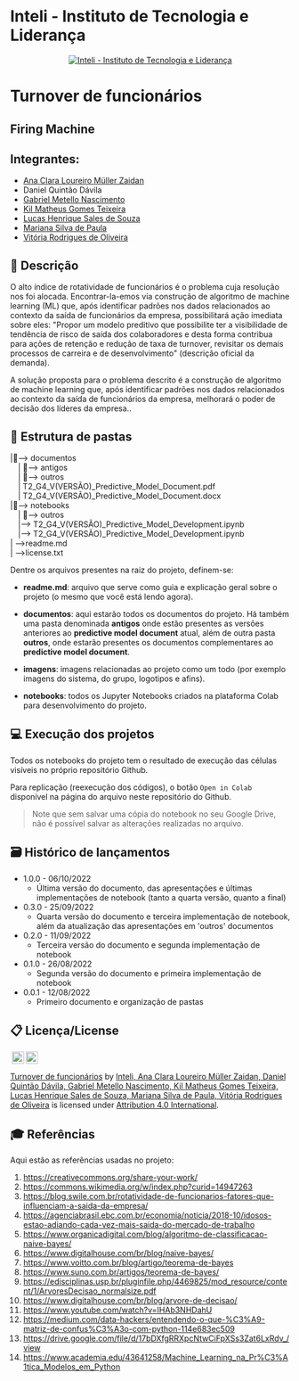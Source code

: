 # Inteli - Instituto de Tecnologia e Liderança 

<p align="center">
<a href= "https://www.inteli.edu.br/"><img src="https://www.inteli.edu.br/wp-content/uploads/2021/08/20172028/marca_1-2.png" alt="Inteli - Instituto de Tecnologia e Liderança" border="0"></a>
</p>

# Turnover de funcionários

## Firing Machine

## Integrantes: 
- <a href="https://www.linkedin.com/in/ana-clara-zaidan/">Ana Clara Loureiro Müller Zaidan</a>
- Daniel Quintão Dávila
- <a href="https://www.linkedin.com/in/gabriel-nascimento-b80933217/">Gabriel Metello Nascimento</a> 
- <a href="https://www.linkedin.com/in/kil-matheus-78257020a/">Kil Matheus Gomes Teixeira</a> 
- <a href="https://www.linkedin.com/in/lucas-henrique-sales-de-souza/">Lucas Henrique Sales de Souza</a>
- <a href="https://www.linkedin.com/in/mariana-silva-paula/">Mariana Silva de Paula</a> 
- <a href="https://www.linkedin.com/in/vitória-rodrigues-de-oliveira-bb955921b/">Vitória Rodrigues de Oliveira</a> 

## 📝 Descrição

<p>  O alto índice de rotatividade de funcionários é o problema cuja resolução nos foi alocada. Encontrar-la-emos via construção de algoritmo de machine learning (ML) que, após identificar padrões nos dados relacionados ao contexto da saída de funcionários da empresa, possibilitará ação imediata sobre eles: "Propor um modelo preditivo que possibilite ter a visibilidade de tendência de risco de saída dos colaboradores e desta forma contribua para ações de retenção e redução de taxa de turnover, revisitar os demais processos de carreira e de desenvolvimento" (descrição oficial da demanda).</p>
<p> A solução proposta para o problema descrito é a construção de algoritmo de machine learning que, após identificar padrões nos dados relacionados ao contexto da saída de funcionários da empresa, melhorará o poder de decisão dos líderes da empresa..</p>

## 📁 Estrutura de pastas

|📁--> documentos<br>
  &emsp;| 📁--> antigos <br>
  &emsp;| 📁--> outros <br>
  &emsp;| T2_G4_V(VERSÃO)_Predictive_Model_Document.pdf<br>
  &emsp;| T2_G4_V(VERSÃO)_Predictive_Model_Document.docx<br>
|📁--> notebooks<br>
  &emsp;| 📁--> outros <br>
  &emsp;|--> T2_G4_V(VERSÃO)_Predictive_Model_Development.ipynb<br>
  &emsp;|--> T2_G4_V(VERSÃO)_Predictive_Model_Development.ipynb<br>
| -->readme.md<br>
| -->license.txt

Dentre os arquivos presentes na raiz do projeto, definem-se:

- <b>readme.md</b>: arquivo que serve como guia e explicação geral sobre o projeto (o mesmo que você está lendo agora).

- <b>documentos</b>: aqui estarão todos os documentos do projeto. Há também uma pasta denominada <b>antigos</b> onde estão presentes as versões anteriores ao <b>predictive model document</b> atual, além de outra pasta <b>outros</b>, onde estarão presentes os documentos complementares ao <b> predictive model document</b>.

- <b>imagens</b>: imagens relacionadas ao projeto como um todo (por exemplo imagens do sistema, do grupo, logotipos e afins).

- <b>notebooks</b>: todos os Jupyter Notebooks criados na plataforma Colab para desenvolvimento do projeto.

## 💻 Execução dos projetos

Todos os notebooks do projeto tem o resultado de execução das células visíveis no próprio repositório Github.

Para replicação (reexecução dos códigos), o botão `Open in Colab` disponível na página do arquivo neste repositório do Github.
> Note que sem salvar uma cópia do notebook no seu Google Drive, não é possível salvar as alterações realizadas no arquivo.

## 🗃 Histórico de lançamentos
* 1.0.0 - 06/10/2022
    * Última versão do documento, das apresentações e últimas implementações de notebook (tanto a quarta versão, quanto a final)
* 0.3.0 - 25/09/2022
    * Quarta versão do documento e terceira implementação de notebook, além da atualização das apresentações em 'outros' documentos
* 0.2.0 - 11/09/2022
    * Terceira versão do documento e segunda implementação de notebook
* 0.1.0 - 26/08/2022
    * Segunda versão do documento e primeira implementação de notebook
* 0.0.1 - 12/08/2022
    * Primeiro documento e organização de pastas

## 📋 Licença/License

<img style="height:22px!important;margin-left:3px;vertical-align:text-bottom;" src="https://mirrors.creativecommons.org/presskit/icons/cc.svg?ref=chooser-v1"><img style="height:22px!important;margin-left:3px;vertical-align:text-bottom;" src="https://mirrors.creativecommons.org/presskit/icons/by.svg?ref=chooser-v1"><p xmlns:cc="http://creativecommons.org/ns#" xmlns:dct="http://purl.org/dc/terms/"><a property="dct:title" rel="cc:attributionURL" href="https://github.com/Spidus/Teste_Final_1">Turnover de funcionários</a> by <a rel="cc:attributionURL dct:creator" property="cc:attributionName" href="https://www.yggbrasil.com.br/vr">Inteli, Ana Clara Loureiro Müller Zaidan, Daniel Quintão Dávila, Gabriel Metello Nascimento, Kil Matheus Gomes Teixeira, Lucas Henrique Sales de Souza, Mariana Silva de Paula, Vitória Rodrigues de Oliveira</a> is licensed under <a href="http://creativecommons.org/licenses/by/4.0/?ref=chooser-v1" target="_blank" rel="license noopener noreferrer" style="display:inline-block;">Attribution 4.0 International</a>.</p>

## 🎓 Referências

Aqui estão as referências usadas no projeto:

1. <https://creativecommons.org/share-your-work/>
2. <https://commons.wikimedia.org/w/index.php?curid=14947263>
3. <https://blog.swile.com.br/rotatividade-de-funcionarios-fatores-que-influenciam-a-saida-da-empresa/>
4. <https://agenciabrasil.ebc.com.br/economia/noticia/2018-10/idosos-estao-adiando-cada-vez-mais-saida-do-mercado-de-trabalho>
5. <https://www.organicadigital.com/blog/algoritmo-de-classificacao-naive-bayes/>
6. <https://www.digitalhouse.com/br/blog/naive-bayes/>
7. <https://www.voitto.com.br/blog/artigo/teorema-de-bayes> 
8. <https://www.suno.com.br/artigos/teorema-de-bayes/> 
9. <https://edisciplinas.usp.br/pluginfile.php/4469825/mod_resource/content/1/ArvoresDecisao_normalsize.pdf>
10. <https://www.digitalhouse.com/br/blog/arvore-de-decisao/>
11. <https://www.youtube.com/watch?v=IHAb3NHDahU>
12. <https://medium.com/data-hackers/entendendo-o-que-%C3%A9-matriz-de-confus%C3%A3o-com-python-114e683ec509>
13. <https://drive.google.com/file/d/17bDXfgRRXpcNtwCiFpXSs3Zat6LxRdv_/view>
14. <https://www.academia.edu/43641258/Machine_Learning_na_Pr%C3%A1tica_Modelos_em_Python>
